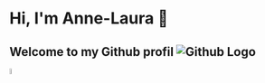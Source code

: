 # Hi, I'm Anne-Laura 👋
## Welcome to my Github profil ![Github Logo](https://img.icons8.com/?size=50&id=52539&format=png&color=000000)
<!--- ### [![LinkedIn Logo](https://github.com/user-attachments/assets/96347be6-e2d0-4995-a9e4-a5d5e32b9748)](https://www.linkedin.com/in/aleprince/) --->
<a href="https://www.linkedin.com/in/aleprince/"> 
<img src="https://github.com/user-attachments/assets/96347be6-e2d0-4995-a9e4-a5d5e32b9748" alt="LinkedIn Logo" style="width: 5%;">
</a>




<!--- 
- 👋 Hi, I’m Anne-Laura
- 👀 I’m interested in ...
- 🌱 I’m currently learning ...
- 💞️ I’m looking to collaborate on ...
- 📫 How to reach me ...
- 😄 Pronouns: ...
- ⚡ Fun fact: ...
--->

<!---
annelaura-leprince/annelaura-leprince is a ✨ special ✨ repository because its `README.md` (this file) appears on your GitHub profile.
You can click the Preview link to take a look at your changes.
--->
